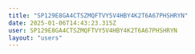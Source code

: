```yaml
---
title: "SP129E8GA4CTSZMQFTVY5V4HBY4K2T6A67PHSHRYN"
date: 2025-01-06T14:43:23.315Z
user: SP129E8GA4CTSZMQFTVY5V4HBY4K2T6A67PHSHRYN
layout: "users"
---
```

    